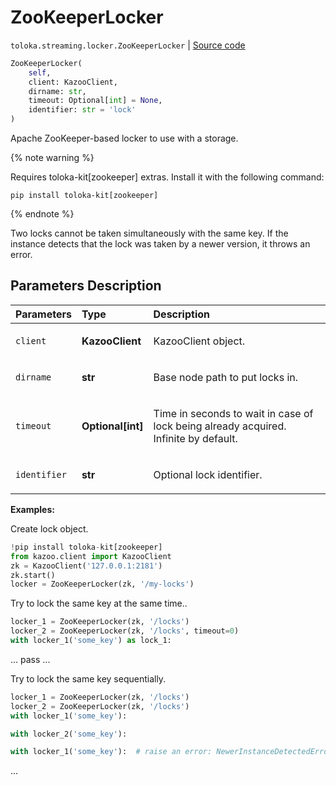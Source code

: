 # ZooKeeperLocker
`toloka.streaming.locker.ZooKeeperLocker` | [Source code](https://github.com/Toloka/toloka-kit/blob/v1.1.0.post1/src/streaming/locker.py#L116)

```python
ZooKeeperLocker(
    self,
    client: KazooClient,
    dirname: str,
    timeout: Optional[int] = None,
    identifier: str = 'lock'
)
```

Apache ZooKeeper-based locker to use with a storage.


{% note warning %}

Requires toloka-kit[zookeeper] extras. Install it with the following command:

```shell
pip install toloka-kit[zookeeper]
```

{% endnote %}

Two locks cannot be taken simultaneously with the same key.
If the instance detects that the lock was taken by a newer version, it throws an error.

## Parameters Description

| Parameters | Type | Description |
| :----------| :----| :-----------|
`client`|**KazooClient**|<p>KazooClient object.</p>
`dirname`|**str**|<p>Base node path to put locks in.</p>
`timeout`|**Optional\[int\]**|<p>Time in seconds to wait in case of lock being already acquired. Infinite by default.</p>
`identifier`|**str**|<p>Optional lock identifier.</p>

**Examples:**

Create lock object.

```python
!pip install toloka-kit[zookeeper]
from kazoo.client import KazooClient
zk = KazooClient('127.0.0.1:2181')
zk.start()
locker = ZooKeeperLocker(zk, '/my-locks')
```
Try to lock the same key at the same time..

```python
locker_1 = ZooKeeperLocker(zk, '/locks')
locker_2 = ZooKeeperLocker(zk, '/locks', timeout=0)
with locker_1('some_key') as lock_1:
```
...         pass
...

Try to lock the same key sequentially.

```python
locker_1 = ZooKeeperLocker(zk, '/locks')
locker_2 = ZooKeeperLocker(zk, '/locks')
with locker_1('some_key'):
```

```python
with locker_2('some_key'):
```

```python
with locker_1('some_key'):  # raise an error: NewerInstanceDetectedError
```
...
